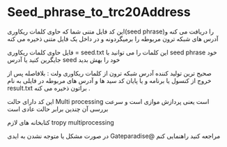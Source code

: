 # Seed_phrase_to_trc20Address
این کد فایل متنی شما که حاوی کلمات ریکاوری(seed phrase)را دریافت می کنه و آدرس های شبکه ترون مربوطه را برمیگردونه و در داخل یک فایل متنی ذخیره می کنه

فایل حاوی کلمات ریکاوری = seed.txt
این کلمات را می توانید با seed phrase خود جایگرین کنید یا آدرس seed خود را بهش بدید 

صحیح ترین تولید کننده آدرس شبکه ترون از کلمات ریکاوری ولت :
بلافاصله پس از خروج از کنسول یا برنامه و یا پایان کد سید ها و آدرس های مربوطه در فایلی به نام  result.txt براتون ذخیره می کنه .

این کد دارای حالت Multi processing است یعنی پردازش موازی است و سرعت بررسی آن چندین برابر حالت عادی است 

کتابخانه های لازم 
tropy 
multiprocessing

در صورت مشکل یا متوجه نشدن به ایدی Gateparadise@ مراجعه کنید راهنمایی کنم 

